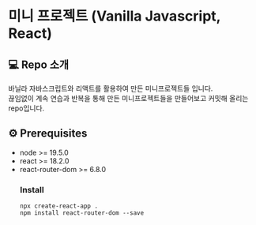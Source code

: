 # 미니 프로젝트 (Vanilla Javascript, React)

## 💻 Repo 소개
바닐라 자바스크립트와 리액트를 활용하여 만든 미니프로젝트들 입니다.</br>
끊임없이 계속 연습과 반복을 통해 만든 미니프로젝트들을 만들어보고 커밋해 올리는 repo입니다.

## ⚙️ Prerequisites
<ul>
<li>node >= 19.5.0
<li>react >= 18.2.0
<li>react-router-dom >= 6.8.0

### Install
```npx create-react-app . ```</br>
```npm install react-router-dom --save```</br>
